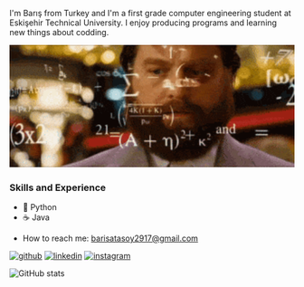 I'm Barış from Turkey and I'm a first grade computer engineering student at Eskişehir Technical University. I enjoy producing programs and learning new things about codding.

<img src="https://github.com/the-atasoy/the-atasoy/blob/main/git.gif" width="800"/>

### Skills and Experience
* 🐍 Python
* ☕ Java
 

- How to reach me: barisatasoy2917@gmail.com 


[<img src='https://cdn.jsdelivr.net/npm/simple-icons@3.0.1/icons/github.svg' alt='github' height='40'>](https://github.com/the-atasoy)  [<img src='https://cdn.jsdelivr.net/npm/simple-icons@3.0.1/icons/linkedin.svg' alt='linkedin' height='40'>](https://www.linkedin.com/in/barış-atasoy-65b166258//)  [<img src='https://cdn.jsdelivr.net/npm/simple-icons@3.0.1/icons/instagram.svg' alt='instagram' height='40'>](https://www.instagram.com/the_atasoy/)  


![GitHub stats](https://github-readme-stats.vercel.app/api?username=the-atasoy&show_icons=true)  



